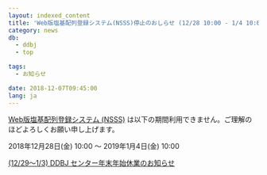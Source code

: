 ```yaml
---
layout: indexed_content
title: 'Web版塩基配列登録システム(NSSS)停止のおしらせ (12/28 10:00 - 1/4 10:00)'
category: news
db:
  - ddbj
  - top

tags:
  - お知らせ

date: 2018-12-07T09:45:00
lang: ja
---
```


<p><a href="/ddbj/web-submission.html">Web版塩基配列登録システム (NSSS)</a> は以下の期間利用できません。ご理解のほどよろしくお願い申し上げます。</p>

<p>2018年12月28日(金) 10:00 ～ 2019年1月4日(金) 10:00</p>

<p><a href="/news/ja/181207.html">(12/29～1/3) DDBJ センター年末年始休業のお知らせ</a></p>
